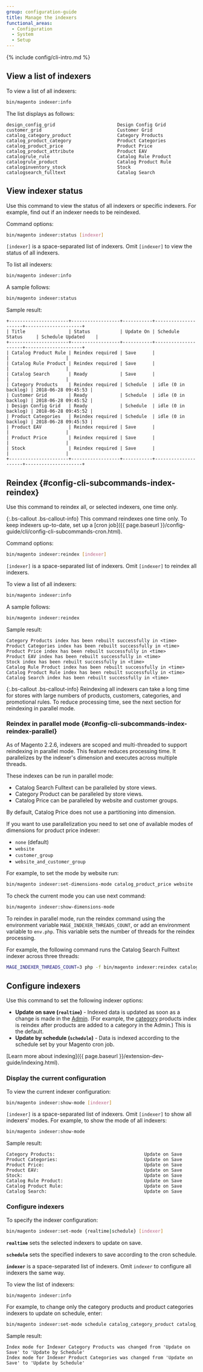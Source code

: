 ```yaml
---
group: configuration-guide
title: Manage the indexers
functional_areas:
  - Configuration
  - System
  - Setup
---
```


{% include config/cli-intro.md %}

## View a list of indexers

To view a list of all indexers:

```bash
bin/magento indexer:info
```

The list displays as follows:

```
design_config_grid                       Design Config Grid
customer_grid                            Customer Grid
catalog_category_product                 Category Products
catalog_product_category                 Product Categories
catalog_product_price                    Product Price
catalog_product_attribute                Product EAV
catalogrule_rule                         Catalog Rule Product
catalogrule_product                      Catalog Product Rule
cataloginventory_stock                   Stock
catalogsearch_fulltext                   Catalog Search
```

## View indexer status

Use this command to view the status of all indexers or specific indexers. For example, find out if an indexer needs to be reindexed.

Command options:

```bash
bin/magento indexer:status [indexer]
```

`[indexer]` is a space-separated list of indexers. Omit `[indexer]` to view the status of all indexers.

To list all indexers:

```bash
bin/magento indexer:info
```

A sample follows:

```bash
bin/magento indexer:status
```

Sample result:

```
+----------------------+------------------+-----------+---------------------+---------------------+
| Title                | Status           | Update On | Schedule Status     | Schedule Updated    |
+----------------------+------------------+-----------+---------------------+---------------------+
| Catalog Product Rule | Reindex required | Save      |                     |                     |
| Catalog Rule Product | Reindex required | Save      |                     |                     |
| Catalog Search       | Ready            | Save      |                     |                     |
| Category Products    | Reindex required | Schedule  | idle (0 in backlog) | 2018-06-28 09:45:53 |
| Customer Grid        | Ready            | Schedule  | idle (0 in backlog) | 2018-06-28 09:45:52 |
| Design Config Grid   | Ready            | Schedule  | idle (0 in backlog) | 2018-06-28 09:45:52 |
| Product Categories   | Reindex required | Schedule  | idle (0 in backlog) | 2018-06-28 09:45:53 |
| Product EAV          | Reindex required | Save      |                     |                     |
| Product Price        | Reindex required | Save      |                     |                     |
| Stock                | Reindex required | Save      |                     |                     |
+----------------------+------------------+-----------+---------------------+---------------------+
```

## Reindex {#config-cli-subcommands-index-reindex}

Use this command to reindex all, or selected indexers, one time only.

{:.bs-callout .bs-callout-info}
This command reindexes one time only. To keep indexers up-to-date, set up a [cron job]({{ page.baseurl }}/config-guide/cli/config-cli-subcommands-cron.html).

Command options:

```bash
bin/magento indexer:reindex [indexer]
```

```[indexer]``` is a space-separated list of indexers. Omit ```[indexer]``` to reindex all indexers.

To view a list of all indexers:

```bash
bin/magento indexer:info
```

A sample follows:

```bash
bin/magento indexer:reindex
```

Sample result:

```
Category Products index has been rebuilt successfully in <time>
Product Categories index has been rebuilt successfully in <time>
Product Price index has been rebuilt successfully in <time>
Product EAV index has been rebuilt successfully in <time>
Stock index has been rebuilt successfully in <time>
Catalog Rule Product index has been rebuilt successfully in <time>
Catalog Product Rule index has been rebuilt successfully in <time>
Catalog Search index has been rebuilt successfully in <time>
```

{:.bs-callout .bs-callout-info}
Reindexing all indexers can take a long time for stores with large numbers of products, customers, categories, and promotional rules. To reduce processing time, see the next section for reindexing in parallel mode.

### Reindex in parallel mode {#config-cli-subcommands-index-reindex-parallel}

As of Magento 2.2.6, indexers are scoped and multi-threaded to support reindexing in parallel mode. This feature reduces processing time. It parallelizes by the indexer's dimension and executes across multiple threads.

These indexes can be run in parallel mode:
- Catalog Search Fulltext can be paralleled by store views.
- Category Product can be paralleled by store views.
- Catalog Price can be paralleled by website and customer groups.

By default, Catalog Price does not use a partitioning into dimension.

If you want to use parallelization you need to set one of available modes of dimensions for product price indexer:
- `none` (default)
- `website`
- `customer_group`
- `website_and_customer_group`

For example, to set the mode by website run:

```bash
bin/magento indexer:set-dimensions-mode catalog_product_price website
```
To check the current mode you can use next command:
```bash
bin/magento indexer:show-dimensions-mode
```

To reindex in parallel mode, run the reindex command using the environment variable `MAGE_INDEXER_THREADS_COUNT`, or add an environment variable to `env.php`. This variable sets the number of threads for the reindex processing.

For example, the following command runs the Catalog Search Fulltext indexer across three threads:

```bash
MAGE_INDEXER_THREADS_COUNT=3 php -f bin/magento indexer:reindex catalogsearch_fulltext
```

## Configure indexers

Use this command to set the following indexer options:

*  **Update on save (`realtime`)** - Indexed data is updated as soon as a change is made in the [Admin](https://glossary.magento.com/admin). (For example, the [category](https://glossary.magento.com/category) products index is reindex after products are added to a category in the Admin.) This is the default.
* **Update by schedule (`schedule`)** - Data is indexed according to the schedule set by your Magento cron job.

[Learn more about indexing]({{ page.baseurl }}/extension-dev-guide/indexing.html).

### Display the current configuration

To view the current indexer configuration:

```bash
bin/magento indexer:show-mode [indexer]
```

`[indexer]` is a space-separated list of indexers. Omit `[indexer]` to show all indexers' modes. For example, to show the mode of all indexers:

```bash
bin/magento indexer:show-mode
```

Sample result:

```
Category Products:                                 Update on Save
Product Categories:                                Update on Save
Product Price:                                     Update on Save
Product EAV:                                       Update on Save
Stock:                                             Update on Save
Catalog Rule Product:                              Update on Save
Catalog Product Rule:                              Update on Save
Catalog Search:                                    Update on Save
```

### Configure indexers

To specify the indexer configuration:

```bash
bin/magento indexer:set-mode {realtime|schedule} [indexer]
```

**`realtime`** sets the selected indexers to update on save.

**`schedule`** sets the specified indexers to save according to the cron schedule.

**`indexer`** is a space-separated list of indexers. Omit `indexer` to configure all indexers the same way.

To view the list of indexers:

```bash
bin/magento indexer:info
```

For example, to change only the category products and product categories indexers to update on schedule, enter:

```bash
bin/magento indexer:set-mode schedule catalog_category_product catalog_product_category
```

Sample result:

```
Index mode for Indexer Category Products was changed from 'Update on Save' to 'Update by Schedule'
Index mode for Indexer Product Categories was changed from 'Update on Save' to 'Update by Schedule'
```
